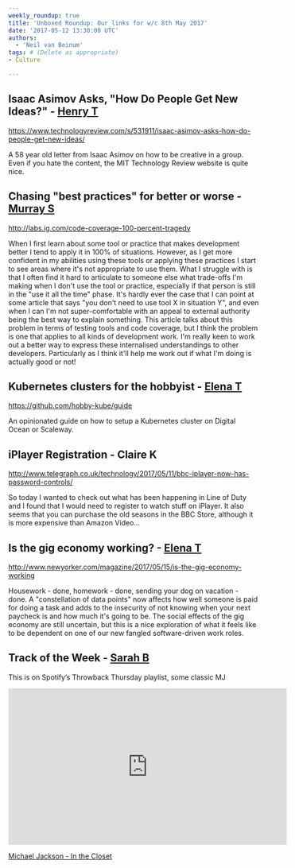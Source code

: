 ```yaml
---
weekly_roundup: true
title: 'Unboxed Roundup: Our links for w/c 8th May 2017'
date: '2017-05-12 13:30:00 UTC'
authors:
  - 'Neil van Beinum'
tags: # (Delete as appropriate)
- Culture

---
```


## Isaac Asimov Asks, "How Do People Get New Ideas?" - [Henry T](/people#henry-turner)

https://www.technologyreview.com/s/531911/isaac-asimov-asks-how-do-people-get-new-ideas/

A 58 year old letter from Isaac Asimov on how to be creative in a group. Even if you hate the content, the MIT Technology Review website is quite nice.

## Chasing "best practices" for better or worse - [Murray S](/people#murray-steele)

http://labs.ig.com/code-coverage-100-percent-tragedy

When I first learn about some tool or practice that makes development better I 
tend to apply it in 100% of situations.  However, as I get more confident in my 
abilities using these tools or applying these practices I start to see areas 
where it's not appropriate to use them.  What I struggle with is that I often 
find it hard to articulate to someone else what trade-offs I'm making when I 
don't use the tool or practice, especially if that person is still in the 
"use it all the time" phase.  It's hardly ever the case that I can point at
some article that says "you don't need to use tool X in situation Y", and even 
when I can I'm not super-comfortable with an appeal to external authority being 
the best way to explain something.  This article talks about this problem in 
terms of testing tools and code coverage, but I think the problem is one that 
applies to all kinds of development work.  I'm really keen to work out a better 
way to express these internalised understandings to other developers.
Particularly as I think it'll help me work out if what I'm doing is actually 
good or not!

## Kubernetes clusters for the hobbyist - [Elena T](/people#elena-tanasoiu)

https://github.com/hobby-kube/guide

An opinionated guide on how to setup a Kubernetes cluster on Digital Ocean or Scaleway.

## iPlayer Registration - Claire K

http://www.telegraph.co.uk/technology/2017/05/11/bbc-iplayer-now-has-password-controls/

So today I wanted to check out what has been happening in Line of Duty and I found that I would need to register to watch stuff on iPlayer. It also seems that you can purchase the old seasons in the BBC Store, although it is more expensive than Amazon Video...

## Is the gig economy working? - [Elena T](/people#elena-tanasoiu)

http://www.newyorker.com/magazine/2017/05/15/is-the-gig-economy-working

Housework - done, homework - done, sending your dog on vacation - done. A "constellation of data points" now affects how well someone is paid for doing a task and adds to the insecurity of not knowing when your next paycheck is and how much it's going to be. The social effects of the gig economy are still uncertain, but this is a nice exploration of what it feels like to be dependent on one of our new fangled software-driven work roles. 

## Track of the Week - [Sarah B](/people#sarah-beck)

This is on Spotify’s Throwback Thursday playlist, some classic MJ

<iframe width="560" height="315" src="https://www.youtube.com/embed/4qLY0vbrT8Q" frameborder="0" allowfullscreen></iframe>

[Michael Jackson - In the Closet](https://www.youtube.com/watch?v=4qLY0vbrT8Q)
